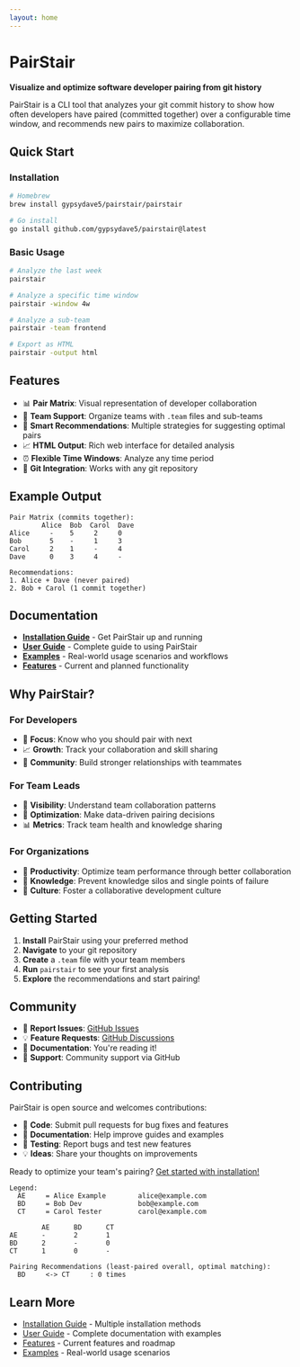 ```yaml
---
layout: home
---
```


# PairStair

**Visualize and optimize software developer pairing from git history**

PairStair is a CLI tool that analyzes your git commit history to show how often developers have paired (committed together) over a configurable time window, and recommends new pairs to maximize collaboration.

## Quick Start

### Installation

```bash
# Homebrew
brew install gypsydave5/pairstair/pairstair

# Go install
go install github.com/gypsydave5/pairstair@latest
```

### Basic Usage

```bash
# Analyze the last week
pairstair

# Analyze a specific time window
pairstair -window 4w

# Analyze a sub-team
pairstair -team frontend

# Export as HTML
pairstair -output html
```

## Features

- 📊 **Pair Matrix**: Visual representation of developer collaboration
- 👥 **Team Support**: Organize teams with `.team` files and sub-teams
- 🎯 **Smart Recommendations**: Multiple strategies for suggesting optimal pairs
- 📈 **HTML Output**: Rich web interface for detailed analysis
- ⏰ **Flexible Time Windows**: Analyze any time period
- 🔧 **Git Integration**: Works with any git repository

## Example Output

```
Pair Matrix (commits together):
        Alice  Bob  Carol  Dave
Alice     -    5     2     0
Bob       5    -     1     3
Carol     2    1     -     4
Dave      0    3     4     -

Recommendations:
1. Alice + Dave (never paired)
2. Bob + Carol (1 commit together)
```

## Documentation

- **[Installation Guide](installation/)** - Get PairStair up and running
- **[User Guide](guide/)** - Complete guide to using PairStair
- **[Examples](examples/)** - Real-world usage scenarios and workflows
- **[Features](features/)** - Current and planned functionality

## Why PairStair?

### For Developers
- 🎯 **Focus**: Know who you should pair with next
- 📈 **Growth**: Track your collaboration and skill sharing
- 🤝 **Community**: Build stronger relationships with teammates

### For Team Leads
- 👀 **Visibility**: Understand team collaboration patterns
- 🎯 **Optimization**: Make data-driven pairing decisions
- 📊 **Metrics**: Track team health and knowledge sharing

### For Organizations
- 🚀 **Productivity**: Optimize team performance through better collaboration
- 🧠 **Knowledge**: Prevent knowledge silos and single points of failure
- 👥 **Culture**: Foster a collaborative development culture

## Getting Started

1. **Install** PairStair using your preferred method
2. **Navigate** to your git repository
3. **Create** a `.team` file with your team members
4. **Run** `pairstair` to see your first analysis
5. **Explore** the recommendations and start pairing!

## Community

- 🐛 **Report Issues**: [GitHub Issues](https://github.com/gypsydave5/pairstair/issues)
- 💡 **Feature Requests**: [GitHub Discussions](https://github.com/gypsydave5/pairstair/discussions)
- 📖 **Documentation**: You're reading it!
- 💬 **Support**: Community support via GitHub

## Contributing

PairStair is open source and welcomes contributions:

- 🔧 **Code**: Submit pull requests for bug fixes and features
- 📝 **Documentation**: Help improve guides and examples
- 🧪 **Testing**: Report bugs and test new features
- 💡 **Ideas**: Share your thoughts on improvements

Ready to optimize your team's pairing? [Get started with installation!](installation/)

```
Legend:
  AE     = Alice Example        alice@example.com
  BD     = Bob Dev              bob@example.com
  CT     = Carol Tester         carol@example.com

        AE      BD      CT
AE      -       2       1
BD      2       -       0
CT      1       0       -

Pairing Recommendations (least-paired overall, optimal matching):
  BD     <-> CT     : 0 times
```

## Learn More

- [Installation Guide](installation.html) - Multiple installation methods
- [User Guide](guide.html) - Complete documentation with examples
- [Features](features.html) - Current features and roadmap
- [Examples](examples.html) - Real-world usage scenarios
